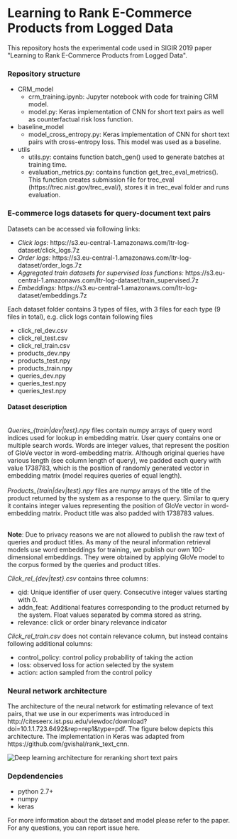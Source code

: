 <h1>Learning to Rank E-Commerce Products from Logged Data</h1>

This repository hosts the experimental code used in SIGIR 2019 paper "Learning to Rank E-Commerce Products from Logged Data".

<h3>Repository structure</h3>
<ul>
  <li>CRM_model
    <ul>
      <li>crm_training.ipynb: Jupyter notebook with code for training CRM model.</li>
      <li>model.py: Keras implementation of CNN for short text pairs as well as counterfactual risk loss function.</li>
    </ul></li>
  <li>baseline_model
    <ul>  
      <li>model_cross_entropy.py: Keras implementation of CNN for short text pairs with cross-entropy loss. This model was used as a baseline.</li>
    </ul></li>
  <li>utils
    <ul>
      <li>utils.py: contains function batch_gen() used to generate batches at training time.</li>
      <li>evaluation_metrics.py: contains function get_trec_eval_metrics(). This function creates submission file for trec_eval (https://trec.nist.gov/trec_eval/), stores it in trec_eval folder and runs evaluation.</li>
    </ul></li>
</ul>

<h3>E-commerce logs datasets for query-document text pairs</h3>
Datasets can be accessed via following links:<br />
<ul>
<li><i>Click logs:</i> https://s3.eu-central-1.amazonaws.com/ltr-log-dataset/click_logs.7z</li>
<li><i>Order logs:</i> https://s3.eu-central-1.amazonaws.com/ltr-log-dataset/order_logs.7z</li>
<li><i>Aggregated train datasets for supervised loss functions:</i> https://s3.eu-central-1.amazonaws.com/ltr-log-dataset/train_supervised.7z</li>
<li><i>Embeddings:</i> https://s3.eu-central-1.amazonaws.com/ltr-log-dataset/embeddings.7z</li>
</ul>  

Each dataset folder contains 3 types of files, with 3 files for each type (9 files in total), e.g. click logs contain following files
<ul>
  <li>click_rel_dev.csv</li>
  <li>click_rel_test.csv</li>
  <li>click_rel_train.csv</li>
  <li>products_dev.npy</li>
  <li>products_test.npy</li>
  <li>products_train.npy</li>
  <li>queries_dev.npy</li>
  <li>queries_test.npy</li>
  <li>queries_test.npy</li>
</ul>

<h4>Dataset description</h4>
<br />
<i>Queries_{train|dev|test}.npy</i> files contain numpy arrays of query word indices used for lookup in embedding matrix. User query contains one or multiple search words. Words are integer values, that represent the position of GloVe vector in word-embedding matrix. Although original queries have various length (see column length of query), we padded each query with value 1738783, which is the position of randomly generated vector in embedding matrix (model requires queries of equal length).<br /><br />
<i>Products_{train|dev|test}.npy</i> files are numpy arrays of the title of the product returned by the system as a response to the query. Similar to query it contains integer values representing the position of GloVe vector in word-embedding matrix. Product title was also padded with 1738783 values.<br />
<br />
 
**Note**: Due to privacy reasons we are not allowed to publish the raw text of queries and product titles. As many of the neural information retrieval models use word embeddings for training, we publish our own 100-dimensional embeddings. They were obtained by applying GloVe model  to the corpus formed by the queries and product titles.<br />

*Click_rel_{dev|test}.csv* contains three columns:<br />
<ul>
<li>qid: Unique identifier of user query. Consecutive integer values starting with 0.</li>
<li>addn_feat: Additional features corresponding to the product returned by the system. Float values separated by comma stored as string.</li>
<li>relevance: click or order binary relevance indicator</li>
</ul>  

*Click_rel_train.csv* does not contain relevance column, but instead contains following additional columns:<br />
<ul>
<li>control_policy: control policy probability of taking the action</li>
<li>loss: observed loss for action selected by the system</li>
<li>action: action sampled from the control policy</li>
</ul>

<h3>Neural network architecture</h3>
The architecture of the neural network for estimating relevance of text pairs, that we use in our experiments was introduced in http://citeseerx.ist.psu.edu/viewdoc/download?doi=10.1.1.723.6492&rep=rep1&type=pdf. The figure below depicts this architecture. The implementation in Keras was adapted from https://github.com/gvishal/rank_text_cnn. 

![Deep learning architecture for reranking short text pairs](https://pangolulu.github.io/assets/img/dl-ir/sigir_2015.png)

<h3>Depdendencies</h3>

<ul>
<li>python 2.7+</li>
<li>numpy</li>
<li>keras</li>
</ul>

For more information about the dataset and model please refer to the paper.
For any questions, you can report issue here.<br /><br />
